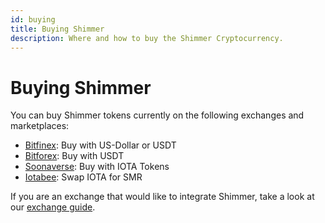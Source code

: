 ```yaml
---
id: buying
title: Buying Shimmer
description: Where and how to buy the Shimmer Cryptocurrency.
---
```


# Buying Shimmer

You can buy Shimmer tokens currently on the following exchanges and marketplaces:

- [Bitfinex](https://bitfinex.com): Buy with US-Dollar or USDT
- [Bitforex](https://bitforex.com): Buy with USDT
- [Soonaverse](https://soonaverse.com/tokens/all): Buy with IOTA Tokens
- [Iotabee](https://iotabee.com/swap): Swap IOTA for SMR

If you are an exchange that would like to integrate Shimmer, take a look at our [exchange guide](/iota-sdk/how_tos/exchange_guide).
